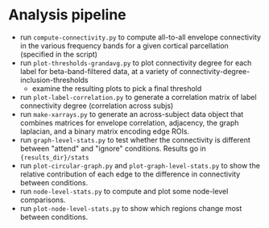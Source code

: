 # Analysis pipeline

- run `compute-connectivity.py` to compute all-to-all envelope connectivity in
  the various frequency bands for a given cortical parcellation (specified in
  the script)
- run `plot-thresholds-grandavg.py` to plot connectivity degree for each
  label for beta-band-filtered data, at a variety of 
  connectivity-degree-inclusion-thresholds
    - examine the resulting plots to pick a final threshold
- run `plot-label-correlation.py` to generate a correlation matrix of label
  connectivity degree (correlation across subjs)
- run `make-xarrays.py` to generate an across-subject data object that combines
  matrices for envelope correlation, adjacency, the graph laplacian, and a
  binary matrix encoding edge ROIs.
- run `graph-level-stats.py` to test whether the connectivity is different
  between "attend" and "ignore" conditions. Results go in `{results_dir}/stats`
- run `plot-circular-graph.py` and `plot-graph-level-stats.py` to show the
  relative contribution of each edge to the difference in connectivity between
  conditions.
- run `node-level-stats.py` to compute and plot some node-level comparisons.
- run `plot-node-level-stats.py` to show which regions change most between
  conditions.
